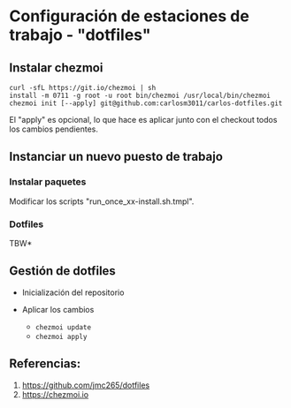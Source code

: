 # Configuración de estaciones de trabajo - "dotfiles"

## Instalar chezmoi

```
curl -sfL https://git.io/chezmoi | sh
install -m 0711 -g root -u root bin/chezmoi /usr/local/bin/chezmoi
chezmoi init [--apply] git@github.com:carlosm3011/carlos-dotfiles.git
```

El "apply" es opcional, lo que hace es aplicar junto con el checkout todos los cambios pendientes.

## Instanciar un nuevo puesto de trabajo

### Instalar paquetes

Modificar los scripts "run_once_xx-install.sh.tmpl".

### Dotfiles

TBW*

## Gestión de dotfiles

- Inicialización del repositorio

- Aplicar los cambios
   - ```chezmoi update```
   - ```chezmoi apply``` 

## Referencias:

1. https://github.com/jmc265/dotfiles
2. https://chezmoi.io
